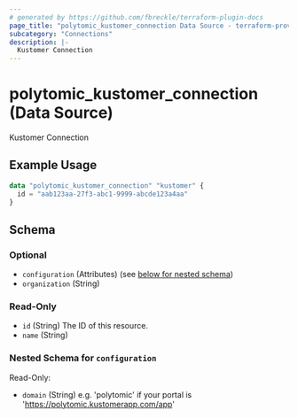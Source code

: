 ```yaml
---
# generated by https://github.com/fbreckle/terraform-plugin-docs
page_title: "polytomic_kustomer_connection Data Source - terraform-provider-polytomic"
subcategory: "Connections"
description: |-
  Kustomer Connection
---
```


# polytomic_kustomer_connection (Data Source)

Kustomer Connection

## Example Usage

```terraform
data "polytomic_kustomer_connection" "kustomer" {
  id = "aab123aa-27f3-abc1-9999-abcde123a4aa"
}
```

<!-- schema generated by tfplugindocs -->
## Schema

### Optional

- `configuration` (Attributes) (see [below for nested schema](#nestedatt--configuration))
- `organization` (String)

### Read-Only

- `id` (String) The ID of this resource.
- `name` (String)

<a id="nestedatt--configuration"></a>
### Nested Schema for `configuration`

Read-Only:

- `domain` (String) e.g. 'polytomic' if your portal is 'https://polytomic.kustomerapp.com/app'


